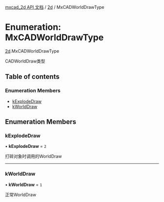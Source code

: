 [mxcad_2d API 文档](../README.md) / [2d](../modules/2d.md) / MxCADWorldDrawType

# Enumeration: MxCADWorldDrawType

[2d](../modules/2d.md).MxCADWorldDrawType

CADWorldDraw类型

## Table of contents

### Enumeration Members

- [kExplodeDraw](2d.MxCADWorldDrawType.md#kexplodedraw)
- [kWorldDraw](2d.MxCADWorldDrawType.md#kworlddraw)

## Enumeration Members

### kExplodeDraw

• **kExplodeDraw** = ``2``

打碎对象时调用的WorldDraw

___

### kWorldDraw

• **kWorldDraw** = ``1``

正常WorldDraw
